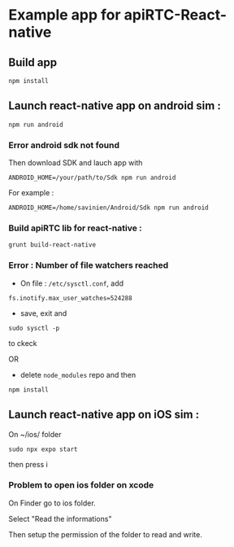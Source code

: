 # Example app for apiRTC-React-native

## Build app
```
npm install
```

## Launch react-native app on android sim : 
```
npm run android
```
### Error android sdk not found
Then download SDK and lauch app with

```
ANDROID_HOME=/your/path/to/Sdk npm run android
```

For example : 

```
ANDROID_HOME=/home/savinien/Android/Sdk npm run android
```

### Build apiRTC lib for react-native : 
```
grunt build-react-native
```

### Error : Number of file watchers reached

- On file : ```/etc/sysctl.conf```, add 

```
fs.inotify.max_user_watches=524288
```

- save, exit and 

```
sudo sysctl -p
```

 to ckeck

OR

- delete ```node_modules``` repo and then

```
npm install
```


## Launch react-native app on iOS sim :

On ~/ios/ folder

```
sudo npx expo start
```

then press i

### Problem to open ios folder on xcode

On Finder go to ios folder.

Select "Read the informations"

Then setup the permission of the folder to read and write.
